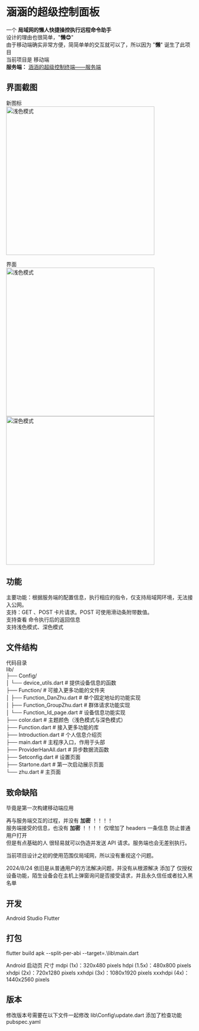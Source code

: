 # 涵涵的超级控制面板
一个 **局域网的懒人快捷操控执行远程命令助手**    
设计的理由也很简单，"**懒😊**"  
由于移动端确实非常方便，简简单单的交互就可以了，所以因为 "**懒**" 诞生了此项目  
当前项目是 移动端   
**服务端：**  [涵涵的超级控制终端——服务端](https://github.com/lanzeweie/HanHan_terminal)    

## 界面截图   
新图标  
<img src="./png/4.jpg" alt="浅色模式" style=" margin-right: 10px;" width="400">
  
界面  
<img src="./png/1.jpg" alt="浅色模式" style=" margin-right: 10px;" width="400">
<img src="./png/2.jpg" alt="深色模式" style=" margin-right: 10px;" width="400">


## 功能
主要功能：根据服务端的配置信息，执行相应的指令，仅支持局域网环境，无法接入公网。  
支持：GET 、POST 卡片请求。POST 可使用滑动条附带数值。  
支持查看 命令执行后的返回信息  
支持浅色模式、深色模式  

## 文件结构  
代码目录   
lib/      
├── Config/  
│   └── device_utils.dart           # 提供设备信息的函数    
├── Function/                       # 可接入更多功能的文件夹  
│   ├── Function_DanZhu.dart        # 单个固定地址的功能实现   
│   ├── Function_GroupZhu.dart      # 群体请求功能实现  
│   └── Function_Id_page.dart       # 设备信息功能实现   
├── color.dart                      # 主题颜色（浅色模式与深色模式）   
├── Function.dart                   # 接入更多功能的库  
├── Introduction.dart               # 个人信息介绍页   
├── main.dart                       # 主程序入口，作用于头部   
├── ProviderHanAll.dart             # 异步数据流函数   
├── Setconfig.dart                  # 设置页面      
├── Startone.dart                   # 第一次启动展示页面       
└── zhu.dart                        # 主页面    


## 致命缺陷
毕竟是第一次构建移动端应用  

再与服务端交互的过程，并没有 **加密** ！！！！   
服务端接受的信息，也没有 **加密** ！！！！
仅增加了 headers 一条信息 防止普通用户打开   
但是有点基础的人 很轻易就可以伪造并发送 API 请求。服务端也会无差别执行。  

当前项目设计之初的使用范围仅局域网，所以没有重视这个问题。   

2024/8/24  依旧是从普通用户的方法解决问题，并没有从根源解决
添加了 仅授权设备功能，陌生设备会在主机上弹窗询问是否接受请求，并且永久信任或者拉入黑名单

## 开发
Android Studio
Flutter 

## 打包
flutter build apk --split-per-abi --target=.\lib\main.dart

Android 启动页 尺寸
mdpi (1x)：320x480 pixels
hdpi (1.5x)：480x800 pixels
xhdpi (2x)：720x1280 pixels
xxhdpi (3x)：1080x1920 pixels
xxxhdpi (4x)：1440x2560 pixels

## 版本
修改版本号需要在以下文件一起修改
lib\Config\update.dart  添加了检查功能
pubspec.yaml

